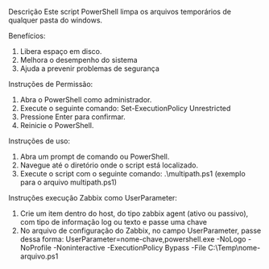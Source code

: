 
Descrição
Este script PowerShell limpa os arquivos temporários de qualquer pasta do windows.

Benefícios:

1. Libera espaço em disco.
2. Melhora o desempenho do sistema
3. Ajuda a prevenir problemas de segurança

Instruções de Permissão:

1. Abra o PowerShell como administrador.
2. Execute o seguinte comando: Set-ExecutionPolicy Unrestricted
3. Pressione Enter para confirmar.
4. Reinicie o PowerShell.

Instruções de uso:

1. Abra um prompt de comando ou PowerShell.
2. Navegue até o diretório onde o script está localizado.
3. Execute o script com o seguinte comando: .\multipath.ps1 (exemplo para o arquivo multipath.ps1)

Instruções execução Zabbix como UserParameter:
1. Crie um item dentro do host, do tipo zabbix agent (ativo ou passivo), com tipo de informação log ou texto e passe uma chave
2. No arquivo de configuração do Zabbix, no campo UserParameter, passe dessa forma: UserParameter=nome-chave,powershell.exe -NoLogo -NoProfile -Noninteractive -ExecutionPolicy Bypass -File C:\Temp\nome-arquivo.ps1
